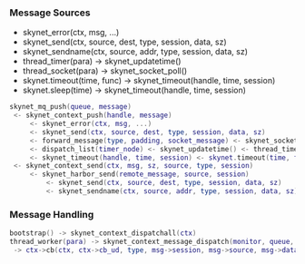 
### Message Sources
- skynet_error(ctx, msg, ...)
- skynet_send(ctx, source, dest, type, session, data, sz)
- skynet_sendname(ctx, source, addr, type, session, data, sz)
- thread_timer(para) -> skynet_updatetime()
- thread_socket(para) -> skynet_socket_poll()
- skynet.timeout(time, func) -> skynet_timeout(handle, time, session)
- skynet.sleep(time) -> skynet_timeout(handle, time, session)

```lua
skynet_mq_push(queue, message)  
 <- skynet_context_push(handle, message)  
     <- skynet_error(ctx, msg, ...)  
     <- skynet_send(ctx, source, dest, type, session, data, sz)  
     <- forward_message(type, padding, socket_message) <- skynet_socket_poll() <- thread_socket(para)  
     <- dispatch_list(timer_node) <- skynet_updatetime() <- thread_timer(para)  
     <- skynet_timeout(handle, time, session) <- skynet.timeout(time, func) skynet.sleep(time)  
 <- skynet_context_send(ctx, msg, sz, source, type, session)  
     <- skynet_harbor_send(remote_message, source, session)  
         <- skynet_send(ctx, source, dest, type, session, data, sz)  
         <- skynet_sendname(ctx, source, addr, type, session, data, sz)    
```

### Message Handling

```lua
bootstrap() -> skynet_context_dispatchall(ctx)
thread_worker(para) -> skynet_context_message_dispatch(monitor, queue, weight)    
 -> ctx->cb(ctx, ctx->cb_ud, type, msg->session, msg->source, msg->data, sz)
``` 
